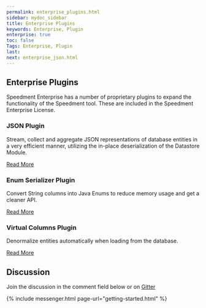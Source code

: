 ```yaml
---
permalink: enterprise_plugins.html
sidebar: mydoc_sidebar
title: Enterprise Plugins
keywords: Enterprise, Plugin
enterprise: true
toc: false
Tags: Enterprise, Plugin
last: 
next: enterprise_json.html
---
```


## Enterprise Plugins
Speedment Enterprise has a number of proprietary plugins to expand the functionality of the Speedment tool. These are included in the Speedment Enterprise License.

### JSON Plugin
Stream, collect and aggregate JSON representations of database entities in a very efficient manner, utilizing the in-place deserialization of the Datastore Module.

[Read More](enterprise_json#top)

### Enum Serializer Plugin
Convert String columns into Java Enums to reduce memory usage and get a cleaner API.

[Read More](enterprise_enums#top)

### Virtual Columns Plugin
Denormalize entities automatically when loading from the database.

[Read More](enterprise_virtualcolumns#top)

## Discussion
Join the discussion in the comment field below or on [Gitter](https://gitter.im/speedment/speedment)

{% include messenger.html page-url="getting-started.html" %}
